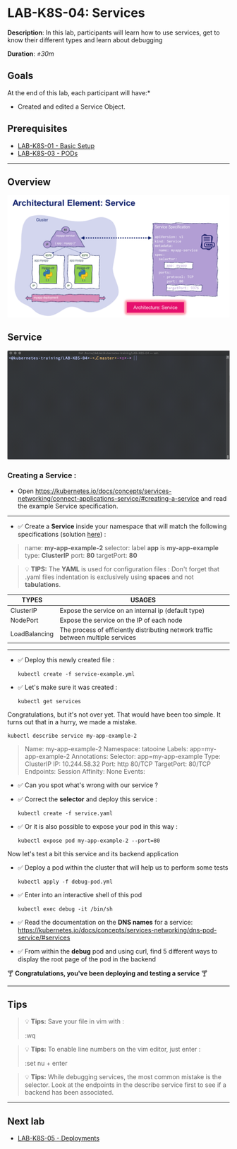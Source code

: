 # LAB-K8S-04: Services

**Description**: In this lab, participants will learn how to use services, get to know their different types and learn about debugging

**Duration**: *±30m*

## Goals

At the end of this lab, each participant will have:*
- Created and edited a Service Object.


## Prerequisites
 - [LAB-K8S-01 - Basic Setup](../LAB-K8S-01/README.MD)
 - [LAB-K8S-03 - PODs](../LAB-K8S-03/README.MD)

---
## Overview

![Arch](./img/00-service.png)

## Service

![Service example](./img/01-service.gif)
### Creating a Service :

- Open https://kubernetes.io/docs/concepts/services-networking/connect-applications-service/#creating-a-service and read the example Service specification.

---

- :white_check_mark: Create a **Service** inside your namespace that will match the following specifications (solution [here](./solutions/)) :
> name: **my-app-example-2**
> selector: label **app** is **my-app-example**
> type: **ClusterIP**
> port: **80**
> targetPort: **80**
  
> :bulb: **TIPS:** The **YAML** is used for configuration files :
> Don't forget that .yaml files indentation is exclusively using  **spaces** and not **tabulations**.

| TYPES | USAGES |
|--|--|
| ClusterIP | Expose the service on an internal ip (default type) |
| NodePort | Expose the service on the IP of each node |
| LoadBalancing | The process of efficiently distributing network traffic between multiple services |

---
  
- :white_check_mark: Deploy this newly created file :
  ``` shell
  kubectl create -f service-example.yml
  ```

- :white_check_mark: Let's make sure it was created :
  ```shell
  kubectl get services
  ``` 
Congratulations, but it's not over yet. That would have been too simple. It turns out that in a hurry, we made a mistake.
       
``` shell
kubectl describe service my-app-example-2 
```

> Name:              my-app-example-2
Namespace:         tatooine
Labels:            app=my-app-example-2
Annotations:       <none>
Selector:          app=my-app-example
Type:              ClusterIP
IP:                10.244.58.32
Port:              http  80/TCP
TargetPort:        80/TCP
Endpoints:         <none>
Session Affinity:  None
Events:            <none>

- :white_check_mark: Can you spot what's wrong with our service ?

- :white_check_mark: Correct the **selector** and  deploy this service :
  ``` shell
  kubectl create -f service.yaml
  ```

- :white_check_mark: Or it is also possible to expose your pod in this way :
  ``` shell
  kubectl expose pod my-app-example-2 --port=80
  ```

Now let's test a bit this service and its backend application

- :white_check_mark: Deploy a pod within the cluster that will help us to perform some tests
  ```
  kubectl apply -f debug-pod.yml
  ```

- :white_check_mark: Enter into an interactive shell of this pod
  ``` shell
  kubectl exec debug -it /bin/sh
  ```
- :white_check_mark: Read the documentation on the **DNS names** for a service:
https://kubernetes.io/docs/concepts/services-networking/dns-pod-service/#services

- :white_check_mark: From within the **debug** pod and using curl, find 5 different ways to display the root page of the pod in the backend


:cocktail: **Congratulations, you've been deploying and testing a service** :cocktail: 

---
## Tips
>:bulb: **Tips:** Save your file in vim with :
>
>:wq
>

>:bulb: **Tips:** To enable line numbers on the vim editor, just enter :
>
>:set nu + enter
>

>:bulb: **Tips:** While debugging services, the most common mistake is the selector. Look at the endpoints in the describe service first to see if a backend has been associated.
>

---
 ## Next lab 
 
 - [LAB-K8S-05 - Deployments](../LAB-K8S-05/README.MD)
